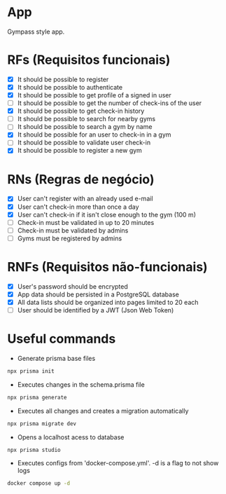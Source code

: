 # App

Gympass style app.

# RFs (Requisitos funcionais)

- [x] It should be possible to register
- [x] It should be possible to authenticate
- [x] It should be possible to get profile of a signed in user
- [ ] It should be possible to get the number of check-ins of the user
- [x] It should be possible to get check-in history
- [ ] It should be possible to search for nearby gyms
- [ ] It should be possible to search a gym by name
- [x] It should be possible for an user to check-in in a gym
- [ ] It should be possible to validate user check-in
- [x] It should be possible to register a new gym
 
# RNs (Regras de negócio)

- [x] User can't register with an already used e-mail
- [x] User can't check-in more than once a day
- [x] User can't check-in if it isn't close enough to the gym (100 m)
- [ ] Check-in must be validated in up to 20 minutes
- [ ] Check-in must be validated by admins
- [ ] Gyms must be registered by admins

# RNFs (Requisitos não-funcionais)

- [x] User's password should be encrypted
- [x] App data should be persisted in a PostgreSQL database
- [x] All data lists should be organized into pages limited to 20 each
- [ ] User should be identified by a JWT (Json Web Token)

# Useful commands

- Generate prisma base files

```sh
npx prisma init
```

- Executes changes in the schema.prisma file

```sh
npx prisma generate
```

- Executes all changes and creates a migration automatically

```sh
npx prisma migrate dev
```

- Opens a localhost acess to database

```sh
npx prisma studio
```

- Executes configs from 'docker-compose.yml'. -d is a flag to not show logs

```sh
docker compose up -d 
```